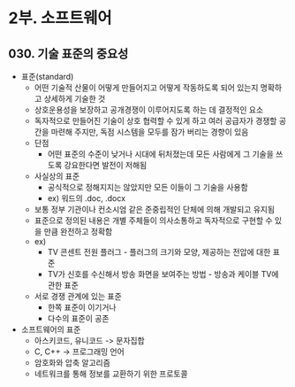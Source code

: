 # 2부. 소프트웨어

## 030. 기술 표준의 중요성

- 표준(standard)
  - 어떤 기술적 산물이 어떻게 만들어지고 어떻게 작동하도록 되어 있는지 명확하고 상세하게 기술한 것
  - 상호운용성을 보장하고 공개경쟁이 이루어지도록 하는 데 결정적인 요소
  - 독자적으로 만들어진 기술이 상호 협력할 수 있게 하고 여러 공급자가 경쟁할 공간을 마련해 주지만, 독점 시스템을 모두를 잠가 버리는 경향이 있음
  - 단점
    - 어떤 표준의 수준이 낮거나 시대에 뒤처졌는데 모든 사람에게 그 기술을 쓰도록 강요한다면 발전이 저해됨
  - 사실상의 표준
    - 공식적으로 정해지지는 않았지만 모든 이들이 그 기술을 사용함
    - ex) 워드의 .doc, .docx
  - 보통 정부 기관이나 컨소시엄 같은 준중립적인 단체에 의해 개발되고 유지됨
  - 표준으로 정의된 내용은 개별 주체들이 의사소통하고 독자적으로 구현할 수 있을 만큼 완전하고 정확함
  - ex)
    - TV 콘센트 전원 플러그 - 플러그의 크기와 모양, 제공하는 전압에 대한 표준
    - TV가 신호를 수신해서 방송 화면을 보여주는 방법 - 방송과 케이블 TV에 관한 표준
  - 서로 경쟁 관계에 있는 표준
    - 한쪽 표준이 이기거나
    - 다수의 표준이 공존
- 소프트웨어의 표준
  - 아스키코드, 유니코드 -> 문자집합
  - C, C++ -> 프로그래밍 언어
  - 암호화와 압축 알고리즘
  - 네트워크를 통해 정보를 교환하기 위한 프로토콜
